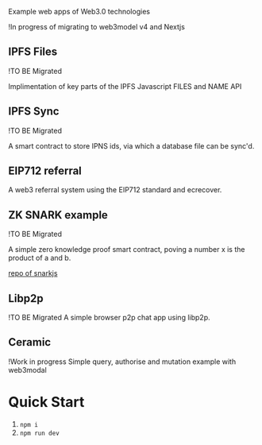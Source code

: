 Example web apps of Web3.0 technologies

!In progress of migrating to web3model v4 and Nextjs

## IPFS Files
!TO BE Migrated

Implimentation of key parts of the IPFS Javascript FILES and NAME API

## IPFS Sync
!TO BE Migrated

A smart contract to store IPNS ids, via which a database file can be sync'd.

## EIP712 referral

A web3 referral system using the EIP712 standard and ecrecover.

## ZK SNARK example
!TO BE Migrated

A simple zero knowledge proof smart contract, poving a number x is the product of a and b.

[repo of snarkjs](https://github.com/iden3/snarkjs)

## Libp2p
!TO BE Migrated
A simple browser p2p chat app using libp2p.

## Ceramic
!Work in progress
Simple query, authorise and mutation example with web3modal

# Quick Start

1. `npm i`
2. `npm run dev`
